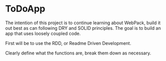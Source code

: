 # ToDoApp

The intention of this project is to continue learning about WebPack, build it out best as can following DRY and SOLID principles. The goal is to build an app that uses loosely coupled code.

First will be to use the RDD, or Readme Driven Development.

Clearly define what the functions are, break them down as necessary.

